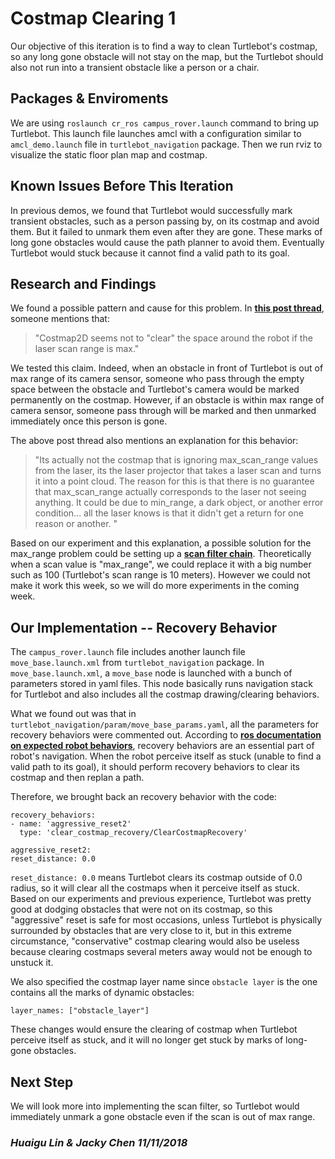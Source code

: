 # Costmap Clearing 1

Our objective of this iteration is to find a way to clean Turtlebot's costmap, so any long gone obstacle will not stay on the map, but the Turtlebot should also not run into a transient obstacle like a person or a chair.

## Packages & Enviroments

We are using `roslaunch cr_ros campus_rover.launch` command to bring up Turtlebot. This launch file launches amcl with a configuration similar to `amcl_demo.launch` file in `turtlebot_navigation` package. Then we run rviz to visualize the static floor plan map and costmap.

## Known Issues Before This Iteration

In previous demos, we found that Turtlebot would successfully mark transient obstacles, such as a person passing by, on its costmap and avoid them. But it failed to unmark them even after they are gone. These marks of long gone obstacles would cause the path planner to avoid them. Eventually Turtlebot would stuck because it cannot find a valid path to its goal.

## Research and Findings

We found a possible pattern and cause for this problem. In [**this post thread**](http://ros-users.122217.n3.nabble.com/Clear-cells-in-costmap-with-max-laser-range-td973150.html), someone mentions that:

> "Costmap2D seems not to "clear" the space around the robot if the laser scan range is max."

We tested this claim. Indeed, when an obstacle in front of Turtlebot is out of max range of its camera sensor, someone who pass through the empty space between the obstacle and Turtlebot's camera would be marked permanently on the costmap. However, if an obstacle is within max range of camera sensor, someone pass through will be marked and then unmarked immediately once this person is gone.

The above post thread also mentions an explanation for this behavior:

> "Its actually not the costmap that is ignoring max\_scan\_range values from the laser, its the laser projector that takes a laser scan and turns it into a point cloud. The reason for this is that there is no guarantee that max\_scan\_range actually corresponds to the laser not seeing anything. It could be due to min\_range, a dark object, or another error condition... all the laser knows is that it didn't get a return for one reason or another. "

Based on our experiment and this explanation, a possible solution for the max\_range problem could be setting up a [**scan filter chain**](http://wiki.ros.org/laser_filters). Theoretically when a scan value is "max\_range", we could replace it with a big number such as 100 \(Turtlebot's scan range is 10 meters\). However we could not make it work this week, so we will do more experiments in the coming week.

## Our Implementation -- Recovery Behavior

The `campus_rover.launch` file includes another launch file `move_base.launch.xml` from `turtlebot_navigation` package. In `move_base.launch.xml`, a `move_base` node is launched with a bunch of parameters stored in yaml files. This node basically runs navigation stack for Turtlebot and also includes all the costmap drawing/clearing behaviors.

What we found out was that in `turtlebot_navigation/param/move_base_params.yaml`, all the parameters for recovery behaviors were commented out. According to [**ros documentation on expected robot behaviors**](http://wiki.ros.org/move_base#Expected_Robot_Behavior), recovery behaviors are an essential part of robot's navigation. When the robot perceive itself as stuck \(unable to find a valid path to its goal\), it should perform recovery behaviors to clear its costmap and then replan a path.

Therefore, we brought back an recovery behavior with the code:

```text
recovery_behaviors:
- name: 'aggressive_reset2'
  type: 'clear_costmap_recovery/ClearCostmapRecovery'

aggressive_reset2:
reset_distance: 0.0
```

`reset_distance: 0.0` means Turtlebot clears its costmap outside of 0.0 radius, so it will clear all the costmaps when it perceive itself as stuck. Based on our experiments and previous experience, Turtlebot was pretty good at dodging obstacles that were not on its costmap, so this "aggressive" reset is safe for most occasions, unless Turtlebot is physically surrounded by obstacles that are very close to it, but in this extreme circumstance, "conservative" costmap clearing would also be useless because clearing costmaps several meters away would not be enough to unstuck it.

We also specified the costmap layer name since `obstacle layer` is the one contains all the marks of dynamic obstacles:

```text
layer_names: ["obstacle_layer"]
```

These changes would ensure the clearing of costmap when Turtlebot perceive itself as stuck, and it will no longer get stuck by marks of long-gone obstacles.

## Next Step

We will look more into implementing the scan filter, so Turtlebot would immediately unmark a gone obstacle even if the scan is out of max range.

### _Huaigu Lin & Jacky Chen 11/11/2018_
